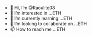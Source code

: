 - 👋 Hi, I’m @Raoulito08
- 👀 I’m interested in ...ETH
- 🌱 I’m currently learning ...ETH
- 💞️ I’m looking to collaborate on ...ETH
- 📫 How to reach me ...ETH

<!---
Raoulito08/Raoulito08 is a ✨ special ✨ repository because its `README.md` (this file) appears on your GitHub profile.
You can click the Preview link to take a look at your changes.
--->
